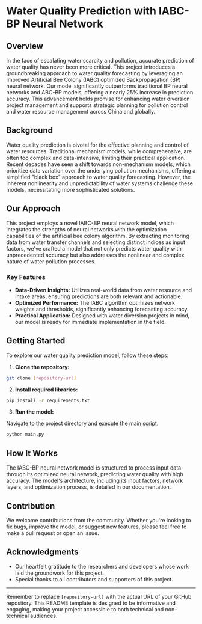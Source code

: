 

# Water Quality Prediction with IABC-BP Neural Network

## Overview

In the face of escalating water scarcity and pollution, accurate prediction of water quality has never been more critical. This project introduces a groundbreaking approach to water quality forecasting by leveraging an Improved Artificial Bee Colony (IABC) optimized Backpropagation (BP) neural network. Our model significantly outperforms traditional BP neural networks and ABC-BP models, offering a nearly 25% increase in prediction accuracy. This advancement holds promise for enhancing water diversion project management and supports strategic planning for pollution control and water resource management across China and globally.

## Background

Water quality prediction is pivotal for the effective planning and control of water resources. Traditional mechanism models, while comprehensive, are often too complex and data-intensive, limiting their practical application. Recent decades have seen a shift towards non-mechanism models, which prioritize data variation over the underlying pollution mechanisms, offering a simplified "black box" approach to water quality forecasting. However, the inherent nonlinearity and unpredictability of water systems challenge these models, necessitating more sophisticated solutions.

## Our Approach

This project employs a novel IABC-BP neural network model, which integrates the strengths of neural networks with the optimization capabilities of the artificial bee colony algorithm. By extracting monitoring data from water transfer channels and selecting distinct indices as input factors, we've crafted a model that not only predicts water quality with unprecedented accuracy but also addresses the nonlinear and complex nature of water pollution processes.

### Key Features

- **Data-Driven Insights:** Utilizes real-world data from water resource and intake areas, ensuring predictions are both relevant and actionable.
- **Optimized Performance:** The IABC algorithm optimizes network weights and thresholds, significantly enhancing forecasting accuracy.
- **Practical Application:** Designed with water diversion projects in mind, our model is ready for immediate implementation in the field.

## Getting Started

To explore our water quality prediction model, follow these steps:

1. **Clone the repository:**

```bash
git clone [repository-url]
```

2. **Install required libraries:**

```bash
pip install -r requirements.txt
```

3. **Run the model:**

Navigate to the project directory and execute the main script.

```bash
python main.py
```

## How It Works

The IABC-BP neural network model is structured to process input data through its optimized neural network, predicting water quality with high accuracy. The model's architecture, including its input factors, network layers, and optimization process, is detailed in our documentation.

## Contribution

We welcome contributions from the community. Whether you're looking to fix bugs, improve the model, or suggest new features, please feel free to make a pull request or open an issue.

## Acknowledgments

- Our heartfelt gratitude to the researchers and developers whose work laid the groundwork for this project.
- Special thanks to all contributors and supporters of this project.

---

Remember to replace `[repository-url]` with the actual URL of your GitHub repository. This README template is designed to be informative and engaging, making your project accessible to both technical and non-technical audiences.


